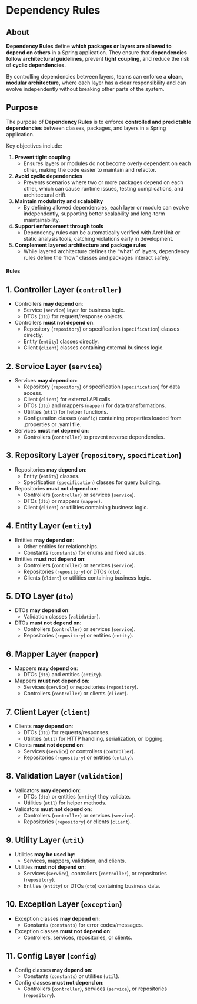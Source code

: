 # Dependency Rules

## About

**Dependency Rules** define **which packages or layers are allowed to depend on others** in a Spring application. They ensure that **dependencies follow architectural guidelines**, prevent **tight coupling**, and reduce the risk of **cyclic dependencies**.

By controlling dependencies between layers, teams can enforce a **clean, modular architecture**, where each layer has a clear responsibility and can evolve independently without breaking other parts of the system.

## Purpose

The purpose of **Dependency Rules** is to enforce **controlled and predictable dependencies** between classes, packages, and layers in a Spring application.

Key objectives include:

1. **Prevent tight coupling**
   * Ensures layers or modules do not become overly dependent on each other, making the code easier to maintain and refactor.
2. **Avoid cyclic dependencies**
   * Prevents scenarios where two or more packages depend on each other, which can cause runtime issues, testing complications, and architectural drift.
3. **Maintain modularity and scalability**
   * By defining allowed dependencies, each layer or module can evolve independently, supporting better scalability and long-term maintainability.
4. **Support enforcement through tools**
   * Dependency rules can be automatically verified with ArchUnit or static analysis tools, catching violations early in development.
5. **Complement layered architecture and package rules**
   * While layered architecture defines the “what” of layers, dependency rules define the “how” classes and packages interact safely.

#### Rules

## **1. Controller Layer (`controller`)**

* Controllers **may depend on**:
  * Service (`service`) layer for business logic.
  * DTOs (`dto`) for request/response objects.
* Controllers **must not depend on**:
  * Repository (`repository`) or specification (`specification`) classes directly.
  * Entity (`entity`) classes directly.
  * Client (`client`) classes containing external business logic.

## **2. Service Layer (`service`)**

* Services **may depend on**:
  * Repository (`repository`) or specification (`specification`) for data access.
  * Client (`client`) for external API calls.
  * DTOs (`dto`) and mappers (`mapper`) for data transformations.
  * Utilities (`util`) for helper functions.
  * Configuration classes (`config`) containing properties loaded from .properties or .yaml file.
* Services **must not depend on**:
  * Controllers (`controller`) to prevent reverse dependencies.

## **3. Repository Layer (`repository`, `specification`)**

* Repositories **may depend on**:
  * Entity (`entity`) classes.
  * Specification (`specification`) classes for query building.
* Repositories **must not depend on**:
  * Controllers (`controller`) or services (`service`).
  * DTOs (`dto`) or mappers (`mapper`).
  * Client (`client`) or utilities containing business logic.

## **4. Entity Layer (`entity`)**

* Entities **may depend on**:
  * Other entities for relationships.
  * Constants (`constants`) for enums and fixed values.
* Entities **must not depend on**:
  * Controllers (`controller`) or services (`service`).
  * Repositories (`repository`) or DTOs (`dto`).
  * Clients (`client`) or utilities containing business logic.

## **5. DTO Layer (`dto`)**

* DTOs **may depend on**:
  * Validation classes (`validation`).
* DTOs **must not depend on**:
  * Controllers (`controller`) or services (`service`).
  * Repositories (`repository`) or entities (`entity`).

## **6. Mapper Layer (`mapper`)**

* Mappers **may depend on**:
  * DTOs (`dto`) and entities (`entity`).
* Mappers **must not depend on**:
  * Services (`service`) or repositories (`repository`).
  * Controllers (`controller`) or clients (`client`).

## **7. Client Layer (`client`)**

* Clients **may depend on**:
  * DTOs (`dto`) for requests/responses.
  * Utilities (`util`) for HTTP handling, serialization, or logging.
* Clients **must not depend on**:
  * Services (`service`) or controllers (`controller`).
  * Repositories (`repository`) or entities (`entity`).

## **8. Validation Layer (`validation`)**

* Validators **may depend on**:
  * DTOs (`dto`) or entities (`entity`) they validate.
  * Utilities (`util`) for helper methods.
* Validators **must not depend on**:
  * Controllers (`controller`) or services (`service`).
  * Repositories (`repository`) or clients (`client`).

## **9. Utility Layer (`util`)**

* Utilities **may be used by**:
  * Services, mappers, validation, and clients.
* Utilities **must not depend on**:
  * Services (`service`), controllers (`controller`), or repositories (`repository`).
  * Entities (`entity`) or DTOs (`dto`) containing business data.

## **10. Exception Layer (`exception`)**

* Exception classes **may depend on**:
  * Constants (`constants`) for error codes/messages.
* Exception classes **must not depend on**:
  * Controllers, services, repositories, or clients.

## **11. Config Layer (`config`)**

* Config classes **may depend on**:
  * Constants (`constants`) or utilities (`util`).
* Config classes **must not depend on**:
  * Controllers (`controller`), services (`service`), or repositories (`repository`).

